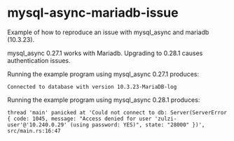# mysql-async-mariadb-issue

Example of how to reproduce an issue with mysql_async and mariadb (10.3.23).

mysql_async 0.27.1 works with Mariadb. Upgrading to 0.28.1 causes authentication issues.

Running the example program using mysql_async 0.27.1 produces:

`Connected to database with version 10.3.23-MariaDB-log`

Running the example program using mysql_async 0.28.1 produces:

`thread 'main' panicked at 'Could not connect to db: Server(ServerError { code: 1045, message: "Access denied for user 'zulzi-user'@'10.240.0.29' (using password: YES)", state: "28000" })', src/main.rs:16:47`


